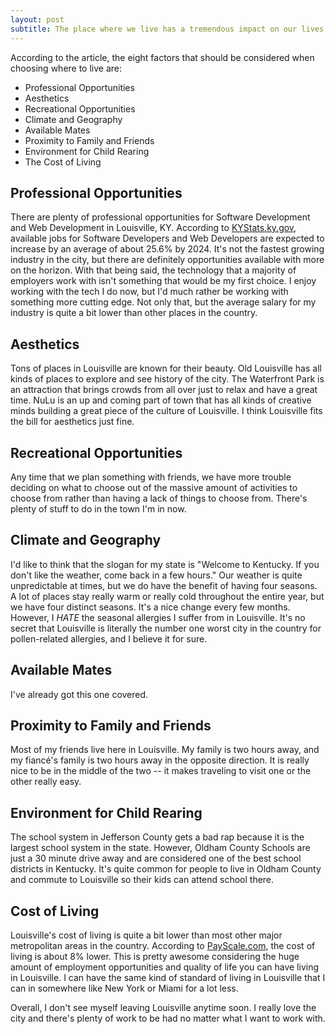 ```yaml
---
layout: post
subtitle: The place where we live has a tremendous impact on our lives. Take a look at the eight factors that should be considered when choosing where to live. Are you living in the right place, or should you consider a move?
---
```


According to the article, the eight factors that should be considered when choosing where to live are:

- Professional Opportunities
- Aesthetics
- Recreational Opportunities
- Climate and Geography
- Available Mates
- Proximity to Family and Friends
- Environment for Child Rearing
- The Cost of Living

## Professional Opportunities

There are plenty of professional opportunities for Software Development and Web Development in Louisville, KY. According to [KYStats.ky.gov](https://kystats.ky.gov/Content/Reports/2014-2024%20Kentuckiana%20Works%20Occupational%20Outlook.pdf), available jobs for Software Developers and Web Developers are expected to increase by an average of about 25.6% by 2024. It's not the fastest growing industry in the city, but there are definitely opportunities available with more on the horizon. With that being said, the technology that a majority of employers work with isn't something that would be my first choice. I enjoy working with the tech I do now, but I'd much rather be working with something more cutting edge. Not only that, but the average salary for my industry is quite a bit lower than other places in the country.

## Aesthetics

Tons of places in Louisville are known for their beauty. Old Louisville has all kinds of places to explore and see history of the city. The Waterfront Park is an attraction that brings crowds from all over just to relax and have a great time. NuLu is an up and coming part of town that has all kinds of creative minds building a great piece of the culture of Louisville. I think Louisville fits the bill for aesthetics just fine.

## Recreational Opportunities

Any time that we plan something with friends, we have more trouble deciding on what to choose out of the massive amount of activities to choose from rather than having a lack of things to choose from. There's plenty of stuff to do in the town I'm in now.

## Climate and Geography

I'd like to think that the slogan for my state is "Welcome to Kentucky. If you don't like the weather, come back in a few hours." Our weather is quite unpredictable at times, but we do have the benefit of having four seasons. A lot of places stay really warm or really cold throughout the entire year, but we have four distinct seasons. It's a nice change every few months. However, I _HATE_ the seasonal allergies I suffer from in Louisville. It's no secret that Louisville is literally the number one worst city in the country for pollen-related allergies, and I believe it for sure.

## Available Mates

I've already got this one covered.

## Proximity to Family and Friends

Most of my friends live here in Louisville. My family is two hours away, and my fiancé's family is two hours away in the opposite direction. It is really nice to be in the middle of the two -- it makes traveling to visit one or the other really easy.

## Environment for Child Rearing

The school system in Jefferson County gets a bad rap because it is the largest school system in the state. However, Oldham County Schools are just a 30 minute drive away and are considered one of the best school districts in Kentucky. It's quite common for people to live in Oldham County and commute to Louisville so their kids can attend school there.

## Cost of Living

Louisville's cost of living is quite a bit lower than most other major metropolitan areas in the country. According to [PayScale.com](https://www.payscale.com/cost-of-living-calculator/Kentucky-Louisville), the cost of living is about 8% lower. This is pretty awesome considering the huge amount of employment opportunities and quality of life you can have living in Louisville. I can have the same kind of standard of living in Louisville that I can in somewhere like New York or Miami for a lot less.

Overall, I don't see myself leaving Louisville anytime soon. I really love the city and there's plenty of work to be had no matter what I want to work with.
